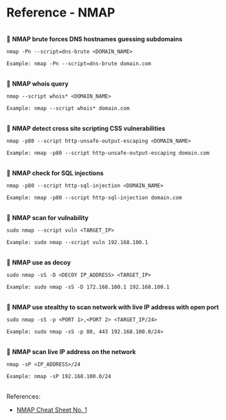 # Reference - NMAP

</br>:pushpin: **NMAP brute forces DNS hostnames guessing subdomains</br>**
```
nmap -Pn --script=dns-brute <DOMAIN_NAME>

Example: nmap -Pn --script=dns-brute domain.com
```

</br>:pushpin: **NMAP whois query</br>**
```
nmap --script whois* <DOMAIN_NAME> 

Example: nmap --script whois* domain.com
```

</br>:pushpin: **NMAP detect cross site scripting CSS vulnerabilities**
```
nmap -p80 --script http-unsafe-output-escaping <DOMAIN_NAME>

Example: nmap -p80 --script http-unsafe-output-escaping domain.com 
```

</br>:pushpin: **NMAP check for SQL injections**
```
nmap -p80 --script http-sql-injection <DOMAIN_NAME> 

Example: nmap -p80 --script http-sql-injection domain.com
```

</br>:pushpin: **NMAP scan for vulnability**
```
sudo nmap --script vuln <TARGET_IP> 

Example: sudo nmap --script vuln 192.168.100.1
```

</br>:pushpin: **NMAP use as decoy**
``` 
sudo nmap -sS -D <DECOY IP_ADDRESS> <TARGET_IP> 

Example: sudo nmap -sS -D 172.168.100.1 192.168.100.1 
```

</br>:pushpin: **NMAP use stealthy to scan network with live IP address with open port**
``` 
sudo nmap -sS -p <PORT 1>,<PORT 2> <TARGET_IP/24> 

Example: sudo nmap -sS -p 80, 443 192.168.100.0/24> 
```

</br>:pushpin: **NMAP scan live IP address on the network**
``` 
nmap -sP <IP_ADDRESS>/24 

Example: nmap -sP 192.168.100.0/24 
```

</br>References:
* [NMAP Cheat Sheet No. 1](https://www.stationx.net/nmap-cheat-sheet/)</br>
